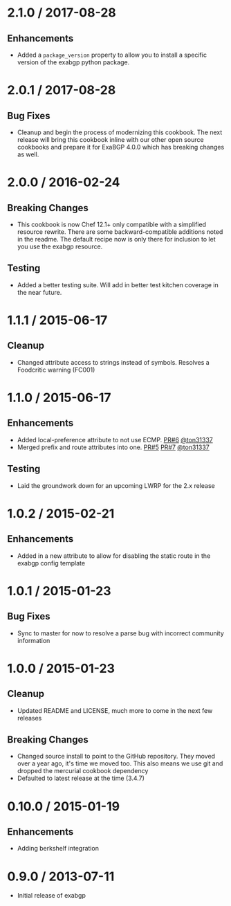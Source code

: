 # 2.1.0 / 2017-08-28

## Enhancements

* Added a `package_version` property to allow you to install a specific version
  of the exabgp python package.

# 2.0.1 / 2017-08-28

## Bug Fixes

* Cleanup and begin the process of modernizing this cookbook. The next release
  will bring this cookbook inline with our other open source cookbooks and
  prepare it for ExaBGP 4.0.0 which has breaking changes as well.

# 2.0.0 / 2016-02-24

## Breaking Changes

* This cookbook is now Chef 12.1+ only compatible with a simplified resource
  rewrite. There are some backward-compatible additions noted in the readme.
  The default recipe now is only there for inclusion to let you use the exabgp
  resource.

## Testing

* Added a better testing suite. Will add in better test kitchen coverage in the
  near future.

# 1.1.1 / 2015-06-17

## Cleanup

* Changed attribute access to strings instead of symbols. Resolves a
  Foodcritic warning (FC001)

# 1.1.0 / 2015-06-17

## Enhancements

* Added local-preference attribute to not use ECMP. [PR#6][] [@ton31337][]
* Merged prefix and route attributes into one. [PR#5][] [PR#7][] [@ton31337][]

## Testing

* Laid the groundwork down for an upcoming LWRP for the 2.x release

# 1.0.2 / 2015-02-21

## Enhancements

* Added in a new attribute to allow for disabling the static route in the
  exabgp config template

# 1.0.1 / 2015-01-23

## Bug Fixes

* Sync to master for now to resolve a parse bug with incorrect community
  information

# 1.0.0 / 2015-01-23

## Cleanup

* Updated README and LICENSE, much more to come in the next few releases

## Breaking Changes

* Changed source install to point to the GitHub repository. They moved over
  a year ago, it's time we moved too. This also means we use git and dropped
  the mercurial cookbook dependency
* Defaulted to latest release at the time (3.4.7)

# 0.10.0 / 2015-01-19

## Enhancements

* Adding berkshelf integration

# 0.9.0 / 2013-07-11

* Initial release of exabgp

[PR#5]: https://github.com/aetrion/exabgp-cookbook/pull/5
[PR#6]: https://github.com/aetrion/exabgp-cookbook/pull/6
[PR#7]: https://github.com/aetrion/exabgp-cookbook/pull/7
[@ton31337]: https://github.com/ton31337
